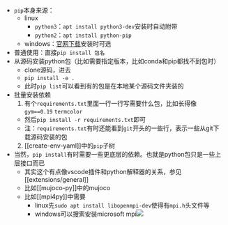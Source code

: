 - `pip`本身来源：
  - linux
    - `python3`：`apt install python3-dev`安装时自动附带
    - `python2`：`apt install python-pip`
  - windows：[官网下载](https://www.python.org/downloads/windows/)安装时可选
- 普通使用：直接`pip install 包名`
- 从源码安装python包（比如需要指定版本，比如conda和pip都找不到包时）
    - clone源码，进去
    - `pip install -e .`
    - 此时`pip list`可以看到有的包是在本地某个源码文件夹装的
- 批量安装依赖
  1. 有个`requirements.txt`里面一行一行写需要什么包，比如长得像
`gym==0.19`
`termcolor`
    - 然后`pip install -r requirements.txt`即可
    - 注：`requirements.txt`有时还能看到`git`开头的一些行，表示一些从git下载源码安装的包
  2. [[create-env-yaml]]中的`pip`子树
- 当然，`pip install`有时需要一些更底层的依赖。也就是python包只是一些上层接口而已
  - 其实这个有点像vscode插件和python解释器的关系，参见[[extensions/general]]
  - 比如[[mujoco-py]]中的mujoco
  - 比如[[mpi4py]]中需要
    - linux先`sudo apt install libopenmpi-dev`使得有`mpi.h`头文件等
    - windows可以搜索安装microsoft mpi![](microsoft-mpi.png)